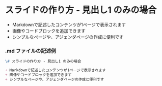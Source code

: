 # スライドの作り方 - 見出し1 のみの場合

+ Markdownで記述したコンテンツが1ページで表示されます
+ 画像やコードブロックを追加できます
+ シンプルなページや、アジェンダページの作成に便利です

### .md ファイルの記述例

```md
\# スライドの作り方 - 見出し1 のみの場合

+ Markdownで記述したコンテンツが1ページで表示されます
+ 画像やコードブロックを追加できます
+ シンプルなページや、アジェンダページの作成に便利です
```
